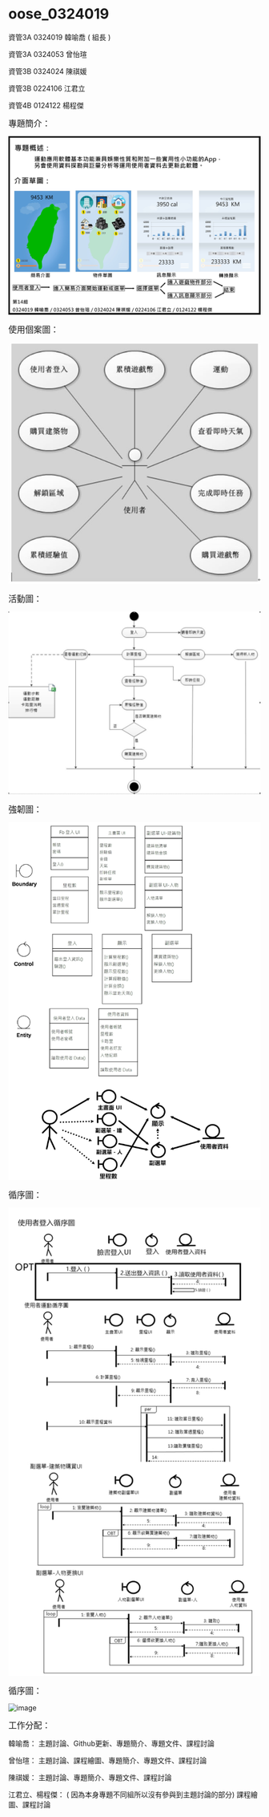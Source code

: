 # oose_0324019

資管3A 0324019 韓喻喬 ( 組長 )


資管3A 0324053 曾怡瑄


資管3B 0324024 陳祺媛


資管3B 0224106 江君立


資管4B 0124122 楊程傑

<big>專題簡介：</big>

![image](https://github.com/booby1012/oose_0324019/blob/master/%E5%B0%88%E9%A1%8C%E7%B0%A1%E4%BB%8B.jpg)

<big>使用個案圖：</big>

![image](https://github.com/booby1012/oose_0324019/blob/master/%E4%BD%BF%E7%94%A8%E5%80%8B%E6%A1%88%E5%9C%96.JPG)

<big>活動圖：</big>

![image](https://github.com/booby1012/oose_0324019/blob/master/%E6%B4%BB%E5%8B%95%E5%9C%962.JPG)

<big>強韌圖：</big>

![image](https://github.com/booby1012/oose_0324019/blob/master/%E5%BC%B7%E9%9F%8C%E5%9C%96.jpg)

<big>循序圖：</big>

![image](https://github.com/booby1012/oose_0324019/blob/master/%E5%BE%AA%E5%BA%8F%E5%9C%96.jpg)

<big>循序圖：</big>

![image](http://i.imgur.com/ZjdGubN.png)


<big>工作分配：</big>


韓喻喬：
主題討論、Github更新、專題簡介、專題文件、課程討論

曾怡瑄：
主題討論、課程繪圖、專題簡介、專題文件、課程討論

陳祺媛：
主題討論、專題簡介、專題文件、課程討論

江君立、楊程傑： ( 因為本身專題不同組所以沒有參與到主題討論的部分)
課程繪圖、課程討論
